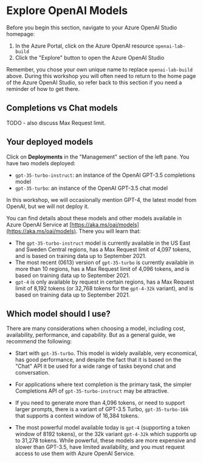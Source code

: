 # Explore OpenAI Models

Before you begin this section, navigate to your Azure OpenAI Studio homepage:

1. In the Azure Portal, click on the Azure OpenAI resource `openai-lab-build`
2. Click the "Explore" button to open the Azure OpenAI Studio

Remember, you chose your own unique name to replace `openai-lab-build` above. During this workshop you will often need to return to the home page of the Azure OpenAI Studio, so refer back to this section if you need a reminder of how to get there.

## Completions vs Chat models

TODO - also discuss Max Request limit.

## Your deployed models

Click on **Deployments** in the "Management" section of the left pane. You have two models deployed:

* `gpt-35-turbo-instruct`: an instance of the OpenAI GPT-3.5 completions model
* `gpt-35-turbo`: an instance of the OpenAI GPT-3.5 chat model 

In this workshop, we will occasionally mention GPT-4, the latest model from OpenAI, but we will not deploy it.

You can find details about these models and other models available in Azure OpenAI Service at [https://aka.ms/oai/models](https://aka.ms/oai/models). There you will learn that:

* The `gpt-35-turbo-instruct` model is currently available in the US East and Sweden Central regions, has a Max Request limit of 4,097 tokens, and is based on training data up to September 2021.
* The most recent (0613) version of `gpt-35-turbo` is currently available in more than 10 regions, has a Max Request limit of 4,096 tokens, and is based on training data up to September 2021.
* `gpt-4` is only available by request in certain regions, has a Max Request limit of 8,192 tokens (or 32,768 tokens for the `gpt-4-32k` variant), and is based on training data up to September 2021.

## Which model should I use?

There are many considerations when choosing a model, including cost, availability, performance, and capability. But as a general guide, we recommend the following:

* Start with `gpt-35-turbo`. This model is widely available, very economical, has good performance, and despite the fact that it is based on the "Chat" API it be used for a wide range of tasks beyond chat and conversation.

* For applications where text completion is the primary task, the simpler Completions API of `gpt-35-turbo-instruct` may be attractive.

* If you need to generate more than 4,096 tokens, or need to support larger prompts, there is a variant of GPT-3.5 Turbo, `gpt-35-turbo-16k` that supports a context window of 16,384 tokens. 

* The most powerful model available today is `gpt-4` (supporting a token window of 8192 tokens), or the 32k variant `gpt-4-32k` which supports up to 31,278 tokens. While powerful, these models are more expensive and slower than GPT-3.5, have limited availability, and you must request access to use them with Azure OpenAI Service.
